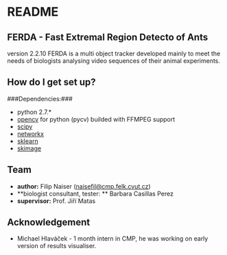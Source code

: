 # README #
## FERDA - Fast Extremal Region Detecto of Ants ##
version 2.2.10
FERDA is a multi object tracker developed mainly to meet the needs of biologists analysing video sequences of their animal experiments.

## How do I get set up? ##
###Dependencies:###
* python 2.7.\*
* [opencv](http://opencv.org) for python (pycv) builded with FFMPEG support
* [scipy](http://www.scipy.org)
* [networkx](https://networkx.github.io)
* [sklearn](http://scikit-learn.org/stable/)
* [skimage](http://scikit-image.org/docs/dev/api/skimage.html)


## Team ##
* **author:** Filip Naiser (naisefil@cmp.felk.cvut.cz)
* **biologist consultant, tester: ** Barbara Casillas Perez
* **supervisor:** Prof. Jiří Matas

## Acknowledgement ##
* Michael Hlaváček - 1 month intern in CMP, he was working on early version of results visualiser.